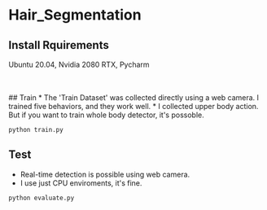 # Hair_Segmentation

## Install Rquirements
Ubuntu 20.04, Nvidia 2080 RTX, Pycharm

<br>


<br>
## Train
* The 'Train Dataset' was collected directly using a web camera. I trained five behaviors, and they work well.
* I collected upper body action. But if you want to train whole body detector, it's possoble. 

```
python train.py
```


## Test
* Real-time detection is possible using web camera.
* I use just CPU enviroments, it's fine.
```
python evaluate.py
```
<br><br>
